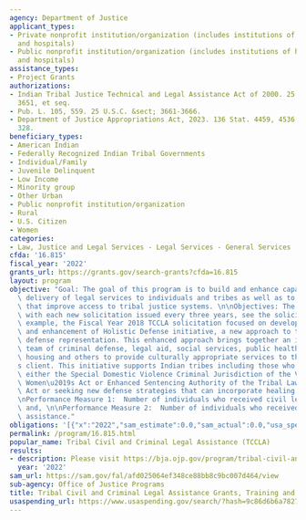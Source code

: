 ```yaml
---
agency: Department of Justice
applicant_types:
- Private nonprofit institution/organization (includes institutions of higher education
  and hospitals)
- Public nonprofit institution/organization (includes institutions of higher education
  and hospitals)
assistance_types:
- Project Grants
authorizations:
- Indian Tribal Justice Technical and Legal Assistance Act of 2000. 25 U.S.C. &sect;
  3651, et seq.
- Pub. L. 105, 559. 25 U.S.C. &sect; 3661-3666.
- Department of Justice Appropriations Act, 2023. 136 Stat. 4459, 4536. Pub. L. 117,
  328.
beneficiary_types:
- American Indian
- Federally Recognized Indian Tribal Governments
- Individual/Family
- Juvenile Delinquent
- Low Income
- Minority group
- Other Urban
- Public nonprofit institution/organization
- Rural
- U.S. Citizen
- Women
categories:
- Law, Justice and Legal Services - Legal Services - General Services
cfda: '16.815'
fiscal_year: '2022'
grants_url: https://grants.gov/search-grants?cfda=16.815
layout: program
objective: "Goal: The goal of this program is to build and enhance capacity and improve\
  \ delivery of legal services to individuals and tribes as well as to develop policies\
  \ that improve access to tribal justice systems. \n\nObjectives: The objective varies\
  \ with each new solicitation issued every three years, see the solicitation. For\
  \ example, the Fiscal Year 2018 TCCLA solicitation focused on development, implementation,\
  \ and enhancement of Holistic Defense initiative, a new approach to traditional\
  \ defense representation. This enhanced approach brings together an interdisciplinary\
  \ team of criminal defense, legal aid, social services, public health and public\
  \ housing and others to provide culturally appropriate services to the defense\u2019\
  s client. This initiative supports Indian tribes including those who are implementing\
  \ either the Special Domestic Violence Criminal Jurisdiction of the Violence Against\
  \ Women\u2019s Act or Enhanced Sentencing Authority of the Tribal Law and Order\
  \ Act or seeking new defense strategies that can incorporate healing principles.\n\
  \nPerformance Measure 1:  Number of individuals who received civil legal assistance;\
  \ and, \n\nPerformance Measure 2:  Number of individuals who received criminal legal\
  \ assistance."
obligations: '[{"x":"2022","sam_estimate":0.0,"sam_actual":0.0,"usa_spending_actual":1200000.0},{"x":"2023","sam_estimate":2196000.0,"sam_actual":0.0,"usa_spending_actual":2196000.0},{"x":"2024","sam_estimate":0.0,"sam_actual":0.0,"usa_spending_actual":0.0}]'
permalink: /program/16.815.html
popular_name: Tribal Civil and Criminal Legal Assistance (TCCLA)
results:
- description: Please visit https://bja.ojp.gov/program/tribal-civil-and-criminal-legal-assistance-tccla-program/overview
  year: '2022'
sam_url: https://sam.gov/fal/afd025064ef348ce88bb8c9bc007d464/view
sub-agency: Office of Justice Programs
title: Tribal Civil and Criminal Legal Assistance Grants, Training and Technical Assistance
usaspending_url: https://www.usaspending.gov/search/?hash=9c86d6b6a7827c687aa0ad916652c771
---
```

